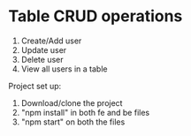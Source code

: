 # Table CRUD operations

1. Create/Add user
2. Update user
3. Delete user
4. View all users in a table


Project set up:

1. Download/clone the project
2. "npm install" in both fe and be files
3. "npm start" on both the files
